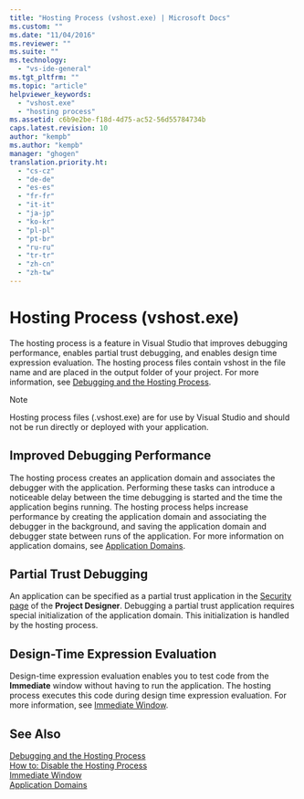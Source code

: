 ```yaml
---
title: "Hosting Process (vshost.exe) | Microsoft Docs"
ms.custom: ""
ms.date: "11/04/2016"
ms.reviewer: ""
ms.suite: ""
ms.technology: 
  - "vs-ide-general"
ms.tgt_pltfrm: ""
ms.topic: "article"
helpviewer_keywords: 
  - "vshost.exe"
  - "hosting process"
ms.assetid: c6b9e2be-f18d-4d75-ac52-56d55784734b
caps.latest.revision: 10
author: "kempb"
ms.author: "kempb"
manager: "ghogen"
translation.priority.ht: 
  - "cs-cz"
  - "de-de"
  - "es-es"
  - "fr-fr"
  - "it-it"
  - "ja-jp"
  - "ko-kr"
  - "pl-pl"
  - "pt-br"
  - "ru-ru"
  - "tr-tr"
  - "zh-cn"
  - "zh-tw"
---
```

# Hosting Process (vshost.exe)
The hosting process is a feature in Visual Studio that improves debugging performance, enables partial trust debugging, and enables design time expression evaluation. The hosting process files contain vshost in the file name and are placed in the output folder of your project. For more information, see [Debugging and the Hosting Process](../debugger/debugging-and-the-hosting-process.md).  
  
> [!NOTE]
>  Hosting process files (.vshost.exe) are for use by Visual Studio and should not be run directly or deployed with your application.  
  
## Improved Debugging Performance  
 The hosting process creates an application domain and associates the debugger with the application. Performing these tasks can introduce a noticeable delay between the time debugging is started and the time the application begins running. The hosting process helps increase performance by creating the application domain and associating the debugger in the background, and saving the application domain and debugger state between runs of the application. For more information on application domains, see [Application Domains](/dotnet/framework/app-domains/application-domains).  
  
## Partial Trust Debugging  
 An application can be specified as a partial trust application in the [Security page](../ide/reference/security-page-project-designer.md) of the **Project Designer**. Debugging a partial trust application requires special initialization of the application domain. This initialization is handled by the hosting process.  
  
## Design-Time Expression Evaluation  
 Design-time expression evaluation enables you to test code from the **Immediate** window without having to run the application. The hosting process executes this code during design time expression evaluation. For more information, see [Immediate Window](../ide/reference/immediate-window.md).  
  
## See Also  
 [Debugging and the Hosting Process](../debugger/debugging-and-the-hosting-process.md)   
 [How to: Disable the Hosting Process](../ide/how-to-disable-the-hosting-process.md)   
 [Immediate Window](../ide/reference/immediate-window.md)   
 [Application Domains](/dotnet/framework/app-domains/application-domains)